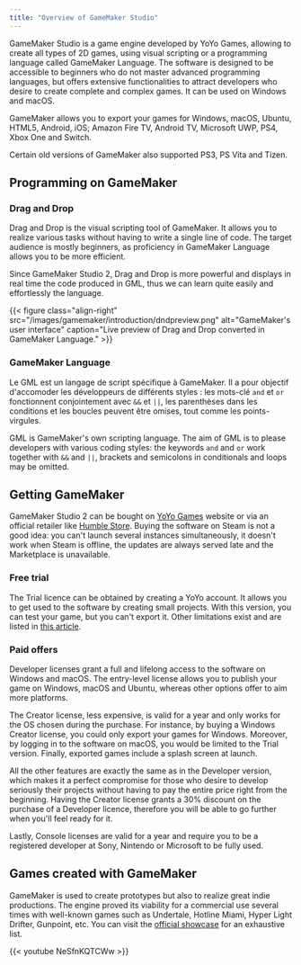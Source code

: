 ```yaml
---
title: "Overview of GameMaker Studio"
---
```


GameMaker Studio is a game engine developed by YoYo Games, allowing to create all types of 2D games, using visual scripting or a programming language called GameMaker Language. The software is designed to be accessible to beginners who do not master advanced programming languages, but offers extensive functionalities to attract developers who desire to create complete and complex games. It can be used on Windows and macOS.

GameMaker allows you to export your games for Windows, macOS, Ubuntu, HTML5, Android, iOS; Amazon Fire TV, Android TV, Microsoft UWP, PS4, Xbox One and Switch.

Certain old versions of GameMaker also supported PS3, PS Vita and Tizen.

## Programming on GameMaker

### Drag and Drop

Drag and Drop is the visual scripting tool of GameMaker. It allows you to realize various tasks without having to write a single line of code. The target audience is mostly beginners, as proficiency in GameMaker Language allows you to be more efficient.

Since GameMaker Studio 2, Drag and Drop is more powerful and displays in real time the code produced in GML, thus we can learn quite easily and effortlessly the language.

{{< figure class="align-right" src="/images/gamemaker/introduction/dndpreview.png" alt="GameMaker's user interface" caption="Live preview of Drag and Drop converted in GameMaker Language." >}}

### GameMaker Language

Le GML est un langage de script spécifique à GameMaker. Il a pour objectif d'accomoder les développeurs de différents styles : les mots-clé `and` et `or` fonctionnent conjointement avec `&&` et `||`, les parenthèses dans les conditions et les boucles peuvent être omises, tout comme les points-virgules.

GML is GameMaker's own scripting language. The aim of GML is to please developers with various coding styles: the keywords `and` and `or` work together with `&&` and `||`, brackets and semicolons in conditionals and loops may be omitted.

## Getting GameMaker

GameMaker Studio 2 can be bought on [YoYo Games](https://www.yoyogames.com/) website or via an official retailer like [Humble Store](https://www.humblebundle.com/store/search?search=gamemaker). Buying the software on Steam is not a good idea: you can't launch several instances simultaneously, it doesn't work when Steam is offline, the updates are always served late and the Marketplace is unavailable.

### Free trial

The Trial licence can be obtained by creating a YoYo account. It allows you to get used to the software by creating small projects. With this version, you can test your game, but you can't export it. Other limitations exist and are listed in [this article](https://help.yoyogames.com/hc/en-us/articles/230407528).

### Paid offers

Developer licenses grant a full and lifelong access to the software on Windows and macOS. The entry-level license allows you to publish your game on Windows, macOS and Ubuntu, whereas other options offer to aim more platforms.

The Creator license, less expensive, is valid for a year and only works for the OS chosen during the purchase. For instance, by buying a Windows Creator license, you could only export your games for Windows. Moreover, by logging in to the software on macOS, you would be limited to the Trial version. Finally, exported games include a splash screen at launch.

All the other features are exactly the same as in the Developer version, which makes it a perfect compromise for those who desire to develop seriously their projects without having to pay the entire price right from the beginning. Having the Creator license grants a 30% discount on the purchase of a Developer licence, therefore you will be able to go further when you'll feel ready for it.

Lastly, Console licenses are valid for a year and require you to be a registered developer at Sony, Nintendo or Microsoft to be fully used.

## Games created with GameMaker

GameMaker is used to create prototypes but also to realize great indie productions. The engine proved its viability for a commercial use several times with well-known games such as Undertale, Hotline Miami, Hyper Light Drifter, Gunpoint, etc. You can visit the [official showcase](https://www.yoyogames.com/showcase) for an exhaustive list.

{{< youtube NeSfnKQTCWw >}}